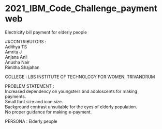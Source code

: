 # 2021_IBM_Code_Challenge_paymentweb
Electricity bill payment for elderly people

##CONTRIBUTORS :<br/>
Adithya TS <br/>
Amrita J<br/>
Anjana Anil<br/>
Anusha Nair<br>
Rimitha Shajahan<br/>

COLLEGE : LBS INSTITUTE OF TECHNOLOGY FOR WOMEN, TRIVANDRUM 

PROBLEM STATEMENT : <br/>
Increased dependency on youngsters and adoloscents  for making payments.<br/>
Small font size and icon size.<br/>
Background contrast unsuitable for the eyes of elderly population.<br/>
No proper guidance for making e-payment.<br/>
                   
PERSONA : Elderly people





